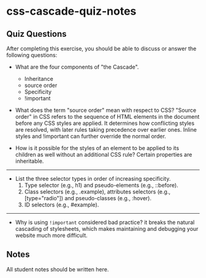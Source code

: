 # css-cascade-quiz-notes

## Quiz Questions

After completing this exercise, you should be able to discuss or answer the following questions:

- What are the four components of "the Cascade".

  - Inheritance
  - source order
  - Specificity
  - !important

- What does the term "source order" mean with respect to CSS?
  "Source order" in CSS refers to the sequence of HTML elements in the document before any CSS styles are applied. It determines how conflicting styles are resolved, with later rules taking precedence over earlier ones. Inline styles and !important can further override the normal order.

- How is it possible for the styles of an element to be applied to its children as well without an additional CSS rule?
  Certain properties are inheritable.

---

- List the three selector types in order of increasing specificity.
  1. Type selector (e.g., h1) and pseudo-elements (e.g., ::before).
  2. Class selectors (e.g., .example), attributes selectors (e.g., [type="radio"]) and pseudo-classes (e.g., :hover).
  3. ID selectors (e.g., #example).

---

- Why is using `!important` considered bad practice?
  it breaks the natural cascading of stylesheets, which makes maintaining and debugging your website much more difficult.

## Notes

All student notes should be written here.
